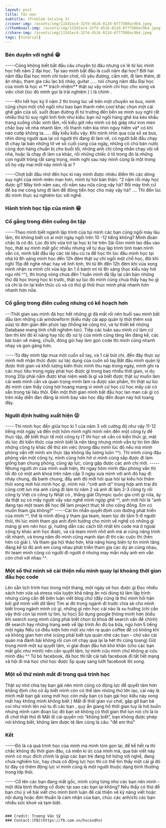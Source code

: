 ```yaml
---
layout: post
title: Tản mạn 
subtitle: (Problem Solving 3)
//cover-img: /assets/img/115d1ec4-32fd-4516-812d-8f77508ac9b4.jpeg
//thumbnail-img: /assets/img/115d1ec4-32fd-4516-812d-8f77508ac9b4.jpeg
//share-img: /assets/img/115d1ec4-32fd-4516-812d-8f77508ac9b4.jpeg
tags: [tutorial]
---
```


### Bén duyên với nghề 😁
-----Cũng không biết bắt đầu câu chuyện từ đâu nhưng có lẽ từ lúc mình học hết năm 2 đại học. Tại sao mình bắt đầu là cuối năm đại học? Bởi hai năm đầu Đại học mình chỉ toàn chơi, rồi yêu đương, cấm nét, đi làm thêm, đi ăn nhậu, tham gia câu lạc bộ nhảy, guitar ,.... nói chung năm đầu Đại học của mình là học vì ** trách nhiệm** thật sự vậy mình chỉ học cho xong và việc chơi (lúc đó mình gọi là trải nghiệm ) ) là chính .

-----Khi hết học kỳ II năm 2 thì trong lúc về trên một chuyến xe bus, mình cũng chọn một chỗ ngồi như bao bạn thanh niên cool khác  chọn một cái ghế gần cửa sổ, suốt đoạn đường đi từ trường đến bến xe mình suy nghĩ rất nhiều thứ từ suy nghĩ linh tinh như kiểu: bạn nữ ngồi hàng ghế kia kéo khẩu trang xuống chắc xinh lắm, rồi kiểu giờ nếu mình có bộ giáp như iron men chắc bay về nhà nhanh lắm, rồi thanh niên kia nhìn nguy hiểm vã* có khi nào cướp không ta...... đấy kiểu kiểu vậy. Khi mình nhìn qua cửa sổ xe bus, nhìn dòng người qua lại có người thì đang đi làm về, có người bắt đầu chạy đi chạy lại bán những tờ vé số cuối cùng của ngày, những cô chú bán nước cũng dọn hàng chuẩn bị cho buổi tối, những anh chị công nhân chạy vội về nhà, hoặc là chạy đi làm ca khác, rồi những chiếc ô tô trong đó là những con người trông rất sang trọng, mình nghĩ sau này mình cũng là một trong số họ vậy mai mốt này mình là ai ?

-----Chợt bắt đầu nhớ đến học kì này mình được nhiêu điểm thì các dòng suy nghĩ của mình miên man hơn, mình tự hỏi bản thân: “2 năm rồi mày học được gì? Mày tính năm sau, rồi năm sau nữa cũng vậy hả? Rồi mày tính cứ để ba mẹ còng lưng đi làm để đóng tiền học cho mày vậy hả? .... Thì đến lúc đó mình thực sự nghiêm túc với nghề.

### Hành trình học tập của mình 😁
### Cố gắng trong điên cuồng ôn tập


-----Theo mình biết ngành lập trình của tụi mình các bạn cũng ngồi máy lâu lắm, thì không biết có ai một ngày ngồi trên 10 -12 tiếng không? Mình đoán chắc là có đó. Lúc đó khi vừa trở lại học kì hè trên Sài Gòn mình lao đầu vào học, thật sự mình mất gốc nhiều nhưng về tư duy lập trình tính toán mình vẫn có, mình bắt đầu lấy các tài liệu cũ ra để học thì lúc đầu mình học tại nhà từ 8h sáng mình học đến 12h đêm thật sự chỉ ngồi một chỗ học, đôi khi nghỉ 15p để nghe nhạc hay vẽ linh tinh, thì từ 8h đến 12h đêm khi vừa xong mình nhận ra mình chỉ vừa kịp ăn 1 ổ bánh mì từ 8h sáng (học kiểu này hơi ngu nhỉ ^^), thì trong vòng chưa đến 1 tuần mình đã lấy lại căn bản những thứ đã học trong học kì trước, thật sự lúc đó mình cũng chưa thấy hay ho gì cả chỉ là ôn lại kiến thức cũ và có thứ gì thôi thúc mình phải nhanh hơn nhanh hơn nữa.


### Cố gắng trong điên cuồng nhưng có kế hoạch hơn

---Thời gian sau mình đã học hết những gì đã mất rồi nên buổi sau mình bắt đầu làm những cái windowform (kiểu mấy cái app quản lý thôi thêm xoá sửa) từ đơn giản đến phức tạp (thống kê cộng trừ, và tự thiết kế những Database mang tính chất nghiêm túc). Tiếp các tuần sau mình cứ làm cứ làm thì khi đó kĩ năng hay tốc độ xử lý của mình cũng tăng lên đáng kể, các bài toán về mảng, chuỗi, đóng gói hay làm gọn code thì mình cũng nhanh nhạy và gọn gàng hơn.

-----Từ đây mình tập mua một cuốn sổ tay, và 1 cái bút chì, đến đây thực sự mình mới nhận thức được sự tác dụng của cuốn sổ tay.Bắt đầu mình quản lý được thời gian và khối lượng kiến thức mình thu nạp trong ngày, mình ghi ra các mục tiêu trong ngày phải học được gì trong bao nhiều thời gian, ví dụ trong 20p phải nắm được khái niệm web là gì và biết được thật sự muốn làm cái web mình cần và quan trọng mình làm ra được sản phẩm, thì thật sự lúc đó mình cảm thấy cũng hơi hoang mang vì mình cứ học cứ học mấy cái có sẵn trong tài liệu thôi. Đến một thời gian mình bắt đầu học lan man cái gì có trên mấy diễn đàn đăng là mình bay vào học đây đến đoạn này hơi toang đây.


### Người định hướng xuất hiện 😜


   -----Thì mình học đến giữa học kì 1 của năm 3 với cường độ như vậy 11-12 tiếng một ngày và đến một hôm mình nghĩ mình nên đến một công ty để thực tập, để biết thực tế một công ty IT thì học sẽ cần có kiến thức gì, mặt dù lúc đó kiến thức của mình biết là nền tảng nhưng mình vẫn tự tin tìm đến những công ty khác để thử xin việc (trong đầu mình lúc đó nếu mà mình phỏng vấn rớt mình xin thực tập không lấy lương luôn ^^). Thì mình cũng đậu phỏng vấn một công ty, mình cũng hớn hở vì mình cũng sắp được đi làm giống bạn chung phòng, cũng áp lực, cũng gặp được các anh chị mới.
   ----- Nhưng người ơn của mình xuất hiện, thì ngay hôm mình đậu phỏng vấn thì tối đó có một anh khoá trên năm cấp 3 ngày xưa mình với anh đó hay đi nhảy chung, đá banh chung, đấy anh đó mới hỏi qua hỏi lại kiểu hỏi thăm thôi xong mới hỏi mình học gì, mình nói :"cntt anh ơi" trùng hợp anh trai đó cũng cntt lun mà anh cũng đi làm từ năm 2 và anh đi làm 2-3 công ty rồi công ty Việt có công ty Nhật có , thắng giải Olympic quốc gia cntt gì nữa, ây da thật sự có mấy người vầy vào nghề mình ngộp ghê ^^, anh mới hỏi là "anh đang tạo một team để học để làm project thực tế cho cộng đồng. Em có muốn tham gia không?"
   -----Cái tin nhắn quyết định con đường phát triển của mình ^^, thế là mình đồng ý tham gia team, team lúc đó tầm 5-6 người thôi, thì lúc mình tham gia anh định hướng cho mình về nghề có những gì mảng gì em nên học gì, hướng dẫn các cách tốt nhất khi code mà ở ngoài công ty khác anh học được, và cả team mình nhờ anh mà ai cũng nâng trình rất nhanh, và trong năm đó mình cũng mạnh dạn đi thi các cuộc thi (hên hên có giải ). Và tham gia hội thảo hơn, khả năng hùng biện tự tin mình tăng đáng kể từ đó anh em cùng nhau phát triển tham gia các dự án cùng nhau, thì team mình cũng có người đi người ở nhưng may mắn mấy anh em vẫn còn chơi với nhau ^^.

### Một số thứ mình sẽ cải thiện nếu mình quay lại khoảng thời gian đầu học code

Lên sẵn lịch trình học trong một tháng, một ngày sẽ học được gì
Đọc nhiều sách hơn vừa xả stress vừa luyện khả năng ăn nói dùng từ làm lập trình nhưng cũng cần để biện luận viết blog chứ (đấy cũng là thứ mình hối hận  bởi giờ mình viết dở lắm)
Tìm ai đó trong ngành đi trước chia sẻ cho mình biết trong ngành mình có gì, những gì nên học cái nào là xu hướng (chỉ cần vậy thôi còn lại mình tự tìm, tự học)
Sử dụng google thông minh hơn (kiểu khi search xong mình cũng phải biết chọn từ khoá để search vấn đề chính) để search hay những trang web về lập trình
Ăn đủ ba bữa, ngủ hơn 5 tiếng một ngày
Nếu có điều kiện hơn một xíu nên ra quán coffee để có không khí và không gian hơn nhé (cũng phải biết lựa quán nhé các bạn - chứ vào cái quán mà đánh bài không rồi con nít chạy qua lại la hét thì cũng toang)
Giữ trong mình một sự quyết tâm, vì giai đoạn đầu hơi khó khăn (cho các bạn mất gốc như mình) nên cần quyết tâm, tự mình cứu mình chứ không ai cứu mình đâu ^^
Từ bỏ facebook, đã học thì tắt cái tab facebook đi tắt hết mạng xã hội đi mà học chứ học được 5p quay sang lướt facebook thì xong.

### Một số thứ mình mất đi trong quá trình học


Thật sự nhờ chia tay bạn gái nên mình cũng có động lực để quyết tâm hơn khẳng định cho cô ấy biết mình còn có thể làm những thứ lớn lao, cái này là mình mất bạn gái xong mới học còn mấy bạn có bạn gái học kiểu này xong mất hay không mình không biết )
Mất đi thời gian vui chơi, gặp gỡ bạn bè coi như mình lên núi tu đi các bạn , quy ẩn giang hồ thời gian tuy là hơi buồn nhưng mình cam đoan lúc đó bạn sẽ không có thời gian thở lun nói chi là lo đi chơi thật thử đi
Mất đi cái quyền nói “không biết”, bạn không được phép nói không biết, không làm được tệ lắm cũng là câu: "để em thử"

### Kết

-----Đó là cả quá trình học của mình mà mình tóm gọn lại, để kể hết ra thì chắc không đủ thời gian đâu, cả miền kí ức của mình mà, qua bài viết này mình có mục đích chính là giúp các bạn trẻ đang hờ hững với nghề, đang chưa nghiêm túc, hay chưa có động lực học thì có thể tìm thấy một cái gì đó từ đây có thêm động lực vì mình cũng là một người thuộc dạng bình thường trong lớp thôi.

-----Cố lên các bạn đang mất gốc, mình cũng từng như các bạn nên mình - một đứa bình thường cố được tại sao các bạn lại không? Nếu thấy có thứ để bạn chú ý về bài viết cho mình bình luận để cải thiện về kỹ năng viết hoặc nội dung hoặc đơn thuần là cảm nhận của bạn, chúc các anh/chị các bạn nhiều sức khoẻ và tạm biệt.
```

### Credit: Trương Văn Sỹ
### Contact:[FB](https://fb.com.vn/hvcsndhn)
